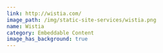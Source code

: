 ```yaml
---
link: http://wistia.com/
image_path: /img/static-site-services/wistia.png
name: Wistia
category: Embeddable Content
image_has_background: true
---
```

